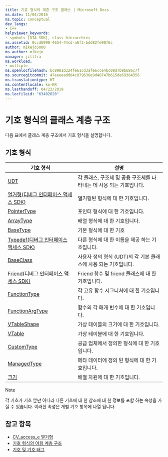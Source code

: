 ```yaml
---
title: 기호 형식의 계층 구조 클래스 | Microsoft Docs
ms.date: 11/04/2016
ms.topic: conceptual
dev_langs:
- C++
helpviewer_keywords:
- symbols [DIA SDK], class hierarchies
ms.assetid: 0ccd6990-4654-44cd-a6f3-bdd82fe90f6c
author: mikejo5000
ms.author: mikejo
manager: jillfra
ms.workload:
- multiple
ms.openlocfilehash: bc9981d324fe61cd3afe6cce4bc08d7b9b686c7f
ms.sourcegitcommit: 47eeeeadd84c879636e9d48747b615de69384356
ms.translationtype: HT
ms.contentlocale: ko-KR
ms.lasthandoff: 04/23/2019
ms.locfileid: "63402620"
---
```

# <a name="class-hierarchy-of-symbol-types"></a>기호 형식의 클래스 계층 구조
다음 표에서 클래스 계층 구조에서 기호 형식을 설명합니다.

## <a name="symbol-types"></a>기호 형식

|기호 형식|설명|
|-----------------|-----------------|
|[UDT](../../debugger/debug-interface-access/udt.md)|각 클래스, 구조체 및 공용 구조체를 나타내는 데 사용 되는 기호입니다.|
|[열거형(디버그 인터페이스 액세스 SDK)](../../debugger/debug-interface-access/enum-debug-interface-access-sdk.md)|열거형된 형식에 대 한 기호입니다.|
|[PointerType](../../debugger/debug-interface-access/pointertype.md)|포인터 형식에 대 한 기호입니다.|
|[ArrayType](../../debugger/debug-interface-access/arraytype.md)|배열 형식에 대 한 기호입니다.|
|[BaseType](../../debugger/debug-interface-access/basetype.md)|기본 형식에 대 한 기호|
|[Typedef(디버그 인터페이스 액세스 SDK)](../../debugger/debug-interface-access/typedef-debug-interface-access-sdk.md)|다른 형식에 대 한 이름을 제공 하는 기호입니다.|
|[BaseClass](../../debugger/debug-interface-access/baseclass.md)|사용자 정의 형식 (UDT)의 각 기본 클래스에 사용 되는 기호입니다.|
|[Friend(디버그 인터페이스 액세스 SDK)](../../debugger/debug-interface-access/friend-debug-interface-access-sdk.md)|Friend 함수 및 friend 클래스에 대 한 기호입니다.|
|[FunctionType](../../debugger/debug-interface-access/functiontype.md)|각 고유 함수 시그니처에 대 한 기호입니다.|
|[FunctionArgType](../../debugger/debug-interface-access/functionargtype.md)|함수의 각 매개 변수에 대 한 기호입니다.|
|[VTableShape](../../debugger/debug-interface-access/vtableshape.md)|가상 테이블의 크기에 대 한 기호입니다.|
|[VTable](../../debugger/debug-interface-access/vtable.md)|가상 테이블에 대 한 기호입니다.|
|[CustomType](../../debugger/debug-interface-access/customtype.md)|공급 업체에서 정의한 형식에 대 한 기호입니다.|
|[ManagedType](../../debugger/debug-interface-access/managedtype.md)|메타 데이터에 정의 된 형식에 대 한 기호입니다.|
|[크기](../../debugger/debug-interface-access/dimension.md)|배열 차원에 대 한 기호입니다.|

> [!NOTE]
> 각 기호가 기호 뿐만 아니라 다른 기호에 대 한 참조에 대 한 정보를 포함 하는 속성을 가질 수 있습니다. 이러한 속성은 개별 기호 항목에 나열 됩니다.

## <a name="see-also"></a>참고 항목
- [CV_access_e 열거형](../../debugger/debug-interface-access/cv-access-e.md)
- [기호 형식의 어휘 계층 구조](../../debugger/debug-interface-access/lexical-hierarchy-of-symbol-types.md)
- [기호 및 기호 태그](../../debugger/debug-interface-access/symbols-and-symbol-tags.md)